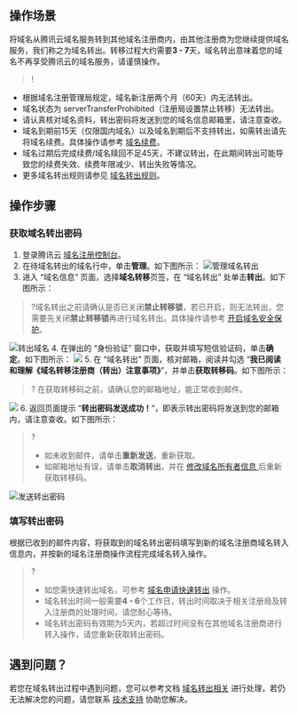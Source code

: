 ## 操作场景

将域名从腾讯云域名服务转到其他域名注册商内，由其他注册商为您继续提供域名服务，我们称之为域名转出。转移过程大约需要**3 - 7**天，域名转出意味着您的域名不再享受腾讯云的域名服务，请谨慎操作。
>!
- 根据域名注册管理局规定，域名新注册两个月（60天）内无法转出。
- 域名状态为 serverTransferProhibited（注册局设置禁止转移）无法转出。
- 请认真核对域名资料，转出密码将发送到您的域名信息邮箱里，请注意查收。
- 域名到期前15天（仅限国内域名）以及域名到期后不支持转出，如需转出请先将域名续费。具体操作请参考 [域名续费](https://cloud.tencent.com/document/product/242/9611)。
- 域名过期后完成续费/域名赎回不足45天，不建议转出，在此期间转出可能导致您的续费失效、续费年限减少、转出失败等情况。
- 更多域名转出规则请参见 [域名转出规则](https://cloud.tencent.com/document/product/242/57743)。


## 操作步骤

### 获取域名转出密码

1. 登录腾讯云 [域名注册控制台](https://console.cloud.tencent.com/domain)。 
2. 在待域名转出的域名行中，单击**管理**。如下图所示：
![管理域名转出](https://qcloudimg.tencent-cloud.cn/raw/c567b451b5dcb071d3c352fbf55d7159.png)
3. 进入 “域名信息” 页面，选择**域名转移**页签，在 “域名转出” 处单击**转出**。如下图所示：
>?域名转出之前请确认是否已关闭**禁止转移锁**，若已开启，则无法转出，您需要先关闭**禁止转移锁**再进行域名转出。具体操作请参考 [开启域名安全保护](https://cloud.tencent.com/document/product/242/41275#.E5.BC.80.E5.90.AF-.E2.80.9C.E7.A6.81.E6.AD.A2.E8.BD.AC.E7.A7.BB.E9.94.81.E2.80.9D-.E5.8A.9F.E8.83.BD)。
>
![转出域名](https://qcloudimg.tencent-cloud.cn/raw/3300417da59f6b43407d2f6027825d94.png)
4. 在弹出的 “身份验证” 窗口中，获取并填写短信验证码，单击**确定**。如下图所示：
![](https://main.qcloudimg.com/raw/e5d712ca5d1d9807d43f0e3a00e8c8c9.png)
5. 在 “域名转出” 页面，核对邮箱，阅读并勾选 “**我已阅读和理解《域名转移注册商（转出）注意事项》**”，并单击**获取转移码**。如下图所示：
>? 在获取转移码之前，请确认您的邮箱地址，能正常收到邮件。
>
 ![](https://qcloudimg.tencent-cloud.cn/raw/bbcb159c27f3786d9301c547b6880c77.png)
6. 返回页面提示 “**转出密码发送成功！**”，即表示转出密码将发送到您的邮箱内，请注意查收。如下图所示：
>? 
>- 如未收到邮件，请单击**重新发送**，重新获取。
>- 如邮箱地址有误，请单击**取消转出**，并在 [修改域名所有者信息 ](https://cloud.tencent.com/document/product/242/3648) 后重新获取转移码。
>
![发送转出密码](https://qcloudimg.tencent-cloud.cn/raw/79debe828eea667326c19d5780691b09.png)

### 填写转出密码

根据已收到的邮件内容，将获取到的域名转出密码填写到新的域名注册商域名转入信息内，并按新的域名注册商操作流程完成域名转入操作。
>?
>- 如您需快速转出域名，可参考 [域名申请快速转出](https://cloud.tencent.com/document/product/242/65873) 操作。
> - 域名转出时间一般需要**4 - 6**个工作日，转出时间取决于相关注册局及转入注册商的处理时间，请您耐心等待。
> - 域名转出密码有效期为5天内，若超过时间没有在其他域名注册商进行转入操作，请您重新获取转出密码。


## 遇到问题？
若您在域名转出过程中遇到问题，您可以参考文档 [域名转出相关](https://cloud.tencent.com/document/product/242/49947) 进行处理，若仍无法解决您的问题，请您联系 [技术支持](https://cloud.tencent.com/document/product/242/57608) 协助您解决。
